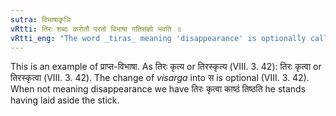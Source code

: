 ```yaml
---
sutra: विभाषाकृञि
vRtti: तिरः शब्दः करोतौ परतो विभाषा गतिसंज्ञो भवति ॥
vRtti_eng: "The word _tiras_ meaning 'disappearance' is optionally called _gati_, when the verb _kri_ follows."
---
```

This is an example of प्राप्त-विभाषा. As तिरः कृत्य or तिरस्कृत्य (VIII. 3. 42): तिरः कृत्वा or तिरस्कृत्वा (VIII. 3. 42). The change of _visarga_ into स is optional (VIII. 3. 42). When not meaning disappearance we have तिरः कृत्वा काष्ठं तिष्ठति he stands having laid aside the stick.
